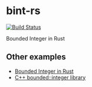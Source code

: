 # bint-rs

[![Build Status](https://api.travis-ci.org/folkengine/bint-rs.svg?branch=master)](https://github.com/folkengine/bint-rs)

Bounded Integer in Rust


## Other examples
* [Bounded Integer in Rust](https://github.com/programble/bounded-integer)
* [C++ bounded::integer library](http://doublewise.net/c++/bounded/)